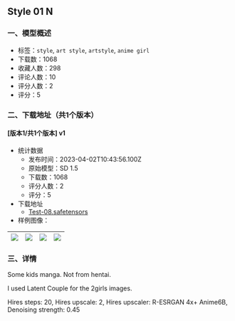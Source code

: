 ## Style 01 N
### 一、模型概述

- 标签：`style`, `art style`, `artstyle`, `anime girl`
- 下载数：1068
- 收藏人数：298
- 评论人数：10
- 评分人数：2
- 评分：5

### 二、下载地址（共1个版本）

#### [版本1/共1个版本] v1

- 统计数据
  - 发布时间：2023-04-02T10:43:56.100Z
  - 原始模型：SD 1.5
  - 下载数：1068
  - 评分人数：2
  - 评分：5
- 下载地址
  - [Test-08.safetensors](https://civitai.com/api/download/models/32471)
- 样例图像：

| <img src="https://image.civitai.com/xG1nkqKTMzGDvpLrqFT7WA/eaa0af25-8627-4c89-3ec5-db8a530eee00/width=450/370153.jpeg" /> | <img src="https://image.civitai.com/xG1nkqKTMzGDvpLrqFT7WA/1264be91-ac04-4f3d-8e2c-e7e354506e00/width=450/370019.jpeg" /> | <img src="https://image.civitai.com/xG1nkqKTMzGDvpLrqFT7WA/fe1ced8b-c184-43b7-b086-ee7ac6d36400/width=450/370173.jpeg" /> | <img src="https://image.civitai.com/xG1nkqKTMzGDvpLrqFT7WA/6842e503-c637-4e22-1e50-547b7bc95d00/width=450/370018.jpeg" /> |
| ---- | ---- | ---- | ---- |


### 三、详情
<p>Some kids manga. Not from hentai.</p><p>I used Latent Couple for the 2girls images.</p><p>Hires steps: 20, Hires upscale: 2, Hires upscaler: R-ESRGAN 4x+ Anime6B, Denoising strength: 0.45</p>